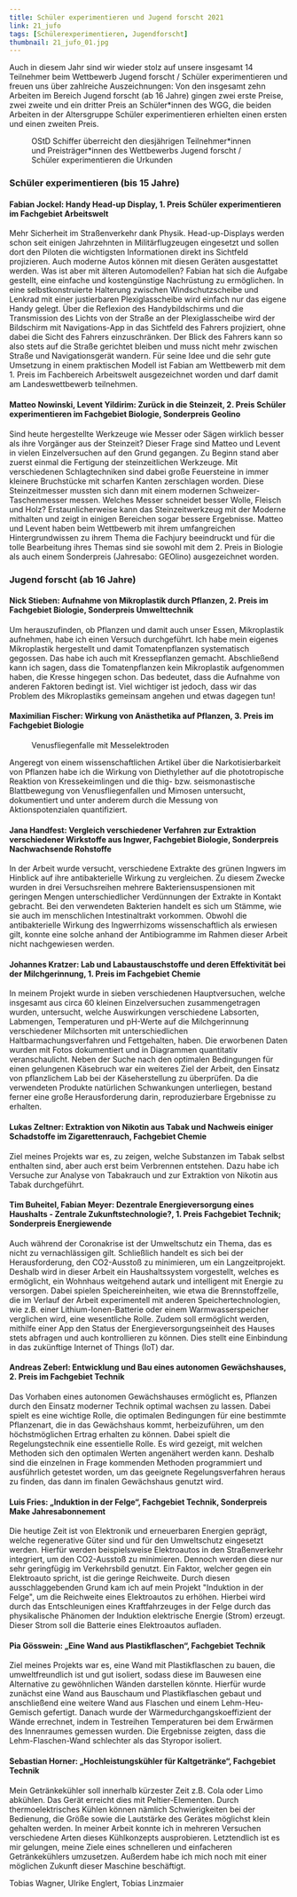 ```yaml
---
title: Schüler experimentieren und Jugend forscht 2021
link: 21_jufo
tags: [Schülerexperimentieren, Jugendforscht]
thumbnail: 21_jufo_01.jpg
---
```

<p>
    Auch in diesem Jahr sind wir wieder stolz auf unsere insgesamt 14 Teilnehmer beim Wettbewerb Jugend forscht / Schüler experimentieren und freuen uns über zahlreiche Auszeichnungen: Von den insgesamt zehn Arbeiten im Bereich Jugend forscht (ab 16 Jahre) gingen zwei erste Preise, zwei zweite und ein dritter Preis an Schüler*innen des WGG, die beiden Arbeiten in der Altersgruppe Schüler experimentieren erhielten einen ersten und einen zweiten Preis.
</p>
<figure>
    <v-image name=21_jufo_01></v-image>
    <figcaption>OStD Schiffer überreicht den diesjährigen Teilnehmer*innen und Preisträger*innen des Wettbewerbs Jugend forscht / Schüler experimentieren die Urkunden
</figcaption>
</figure>

<h3> Schüler experimentieren (bis 15 Jahre)</h3>

<h4>Fabian Jockel: Handy Head-up Display, 1. Preis Schüler experimentieren im Fachgebiet Arbeitswelt</h4>

<figure class="float-left">
    <v-image name="21_jufo_02" alt="Erster Preis Arbeitswelt">
</figure>
<p>
    Mehr Sicherheit im Straßenverkehr dank Physik. Head-up-Displays werden schon seit einigen Jahrzehnten in Militärflugzeugen eingesetzt und sollen dort den Piloten die wichtigsten Informationen direkt ins Sichtfeld projizieren. Auch moderne Autos können mit diesen Geräten ausgestattet werden. Was ist aber mit älteren Automodellen? Fabian hat sich die Aufgabe gestellt, eine einfache und kostengünstige Nachrüstung zu ermöglichen. In eine selbstkonstruierte Halterung zwischen Windschutzscheibe und Lenkrad mit einer justierbaren Plexiglasscheibe wird einfach nur das eigene Handy gelegt. Über die Reflexion des Handybildschirms und die Transmission des Lichts von der Straße an der Plexiglasscheibe wird der Bildschirm mit Navigations-App in das Sichtfeld des Fahrers projiziert, ohne dabei die Sicht des Fahrers einzuschränken. Der Blick des Fahrers kann so also stets auf die Straße gerichtet bleiben und muss nicht mehr zwischen Straße und Navigationsgerät wandern. Für seine Idee und die sehr gute Umsetzung in einem praktischen Modell ist Fabian am Wettbewerb mit dem 1. Preis im Fachbereich Arbeitswelt ausgezeichnet worden und darf damit am Landeswettbewerb teilnehmen.
</p>
<div style="clear:both"></div>


<h4>Matteo Nowinski, Levent Yildirim: Zurück in die Steinzeit, 2. Preis Schüler experimentieren im Fachgebiet Biologie, Sonderpreis Geolino</h4>

<figure class="float-right">
    <v-image name="21_jufo_03" alt="Zweiter Preis Biologie">
</figure>
<p>
    Sind heute hergestellte Werkzeuge wie Messer oder Sägen wirklich besser als ihre Vorgänger aus der Steinzeit? Dieser Frage sind Matteo und Levent in vielen Einzelversuchen auf den Grund gegangen. Zu Beginn stand aber zuerst einmal die Fertigung der steinzeitlichen Werkzeuge. Mit verschiedenen Schlagtechniken sind dabei große Feuersteine in immer kleinere Bruchstücke mit scharfen Kanten zerschlagen worden. Diese Steinzeitmesser mussten sich dann mit einem modernen Schweizer-Taschenmesser messen. Welches Messer schneidet besser Wolle, Fleisch und Holz? Erstaunlicherweise kann das Steinzeitwerkzeug mit der Moderne mithalten und zeigt in einigen Bereichen sogar bessere Ergebnisse.
    Matteo und Levent haben beim Wettbewerb mit ihrem umfangreichen Hintergrundwissen zu ihrem Thema die Fachjury beeindruckt und für die tolle Bearbeitung ihres Themas sind sie sowohl mit dem 2. Preis in Biologie als auch einem Sonderpreis (Jahresabo: GEOlino) ausgezeichnet worden.
</p>
<div style="clear:both"></div>


<h3> Jugend forscht (ab 16 Jahre)</h3>


<h4>Nick Stieben: Aufnahme von Mikroplastik durch Pflanzen, 2. Preis im Fachgebiet Biologie, Sonderpreis Umwelttechnik</h4>

<figure class="float-right">
    <v-image name="21_jufo_04" alt="Zweiter Preis Biologie">
</figure>
<p>
    Um herauszufinden, ob Pflanzen und damit auch unser Essen, Mikroplastik aufnehmen, habe ich einen Versuch durchgeführt. Ich habe mein eigenes Mikroplastik hergestellt und damit Tomatenpflanzen systematisch gegossen. Das habe ich auch mit Kressepflanzen gemacht. Abschließend kann ich sagen, dass die Tomatenpflanzen kein Mikroplastik aufgenommen haben, die Kresse hingegen schon. Das bedeutet, dass die Aufnahme von anderen Faktoren bedingt ist. Viel wichtiger ist jedoch, dass wir das Problem des Mikroplastiks gemeinsam angehen und etwas dagegen tun!
</p>

<h4 class="afterfloat">Maximilian Fischer: Wirkung von Anästhetika auf Pflanzen, 3. Preis im Fachgebiet Biologie</h4>

<figure class="float-left">
    <v-image name="21_jufo_05" alt="Dritter Preis Biologie">
</figure>
<figure class="float-right">
    <v-image name="21_jufo_06" alt="Venusfliegenfalle">
    <figcaption>Venusfliegenfalle mit Messelektroden</figcaption>
</figure>
<p>
    Angeregt von einem wissenschaftlichen Artikel über die Narkotisierbarkeit von Pflanzen habe ich die Wirkung von Diethylether auf die phototropische Reaktion von Kressekeimlingen und die thig- bzw. seismonastische Blattbewegung von Venusfliegenfallen und Mimosen untersucht, dokumentiert und unter anderem durch die Messung von Aktionspotenzialen quantifiziert.
</p>

<h4 class="afterfloat">Jana Handfest: Vergleich verschiedener Verfahren zur Extraktion verschiedener Wirkstoffe aus Ingwer, Fachgebiet Biologie, Sonderpreis Nachwachsende Rohstoffe</h4>

<figure class="float-right">
    <v-image name="21_jufo_07" alt="Sonderpreis Nachwachsende Rohstoffe">
</figure>
<p>
    In der Arbeit wurde versucht, verschiedene Extrakte des grünen Ingwers im Hinblick auf ihre antibakterielle Wirkung zu vergleichen. Zu diesem Zwecke wurden in drei Versuchsreihen mehrere Bakteriensuspensionen mit geringen Mengen unterschiedlicher Verdünnungen der Extrakte in Kontakt gebracht. Bei den verwendeten Bakterien handelt es sich um Stämme, wie sie auch im menschlichen Intestinaltrakt vorkommen. Obwohl die antibakterielle Wirkung des Ingwerrhizoms wissenschaftlich als erwiesen gilt, konnte eine solche anhand der Antibiogramme im Rahmen dieser Arbeit nicht nachgewiesen werden.
</p>

<h4 class="afterfloat">Johannes Kratzer: Lab und Labaustauschstoffe und deren Effektivität bei der Milchgerinnung, 1. Preis im Fachgebiet Chemie</h4>

<figure class="float-right">
    <v-image name="21_jufo_08" alt="1. Preis Fachgebiet Chemie">
</figure>
<p>
    In meinem Projekt wurde in sieben verschiedenen Hauptversuchen, welche insgesamt aus circa 60 kleinen Einzelversuchen zusammengetragen wurden, untersucht, welche Auswirkungen verschiedene Labsorten, Labmengen, Temperaturen und pH-Werte auf die Milchgerinnung verschiedener Milchsorten mit unterschiedlichen Haltbarmachungsverfahren und Fettgehalten, haben. Die erworbenen Daten wurden mit Fotos dokumentiert und in Diagrammen quantitativ veranschaulicht. Neben der Suche nach den optimalen Bedingungen für einen gelungenen Käsebruch war ein weiteres Ziel der Arbeit, den Einsatz von pflanzlichem Lab bei der Käseherstellung zu überprüfen. Da die verwendeten Produkte natürlichen Schwankungen unterliegen, bestand ferner eine große Herausforderung darin, reproduzierbare Ergebnisse zu erhalten.
</p>

<figure class="float-left">
    <v-image name="21_jufo_09" alt="Gerinnungsdiagramm">
</figure>

<figure class="float-left">
    <v-image name="21_jufo_10" alt="Versuchsanordnung">
</figure>

<h4 class="afterfloat">Lukas Zeltner: Extraktion von Nikotin aus Tabak und Nachweis einiger Schadstoffe im Zigarettenrauch, Fachgebiet Chemie</h4>

<figure class="float-left">
    <v-image name="21_jufo_11" alt="Lukas Zeltner">
</figure>
<figure class="float-right">
    <v-image name="21_jufo_12" alt="Versuch">
</figure>

<p>
    Ziel meines Projekts war es, zu zeigen, welche Substanzen im Tabak selbst enthalten sind, aber auch erst beim Verbrennen entstehen. Dazu habe ich Versuche zur Analyse von Tabakrauch und zur Extraktion von Nikotin aus Tabak durchgeführt.
</p>

<h4 class="afterfloat">Tim Buheitel, Fabian Meyer: Dezentrale Energieversorgung eines Haushalts - Zentrale Zukunftstechnologie?, 1. Preis Fachgebiet Technik; Sonderpreis Energiewende</h4>

<figure class="float-right">
    <v-image name="21_jufo_13" alt="1. Preis Fachgebiet Technik">
</figure>

<p>
    Auch während der Coronakrise ist der Umweltschutz ein Thema, das es nicht zu vernachlässigen gilt. Schließlich handelt es sich bei der Herausforderung, den CO2-Ausstoß zu minimieren, um ein Langzeitprojekt. Deshalb wird in dieser Arbeit ein Haushaltssystem vorgestellt, welches es ermöglicht, ein Wohnhaus weitgehend autark und intelligent mit Energie zu versorgen. Dabei spielen Speichereinheiten, wie etwa die Brennstoffzelle, die im Verlauf der Arbeit experimentell mit anderen Speichertechnologien, wie z.B. einer Lithium-Ionen-Batterie oder einem Warmwasserspeicher verglichen wird, eine wesentliche Rolle. Zudem soll ermöglicht werden, mithilfe einer App den Status der Energieversorgungseinheit des Hauses stets abfragen und auch kontrollieren zu können. Dies stellt eine Einbindung in das zukünftige Internet of Things (IoT) dar.
</p>

<h4 class="afterfloat">Andreas Zeberl: Entwicklung und Bau eines autonomen Gewächshauses, 2. Preis im Fachgebiet Technik</h4>

<figure class="float-right">
    <v-image name="21_jufo_14" alt="2. Preis Technik">
</figure>


<p>
    Das Vorhaben eines autonomen Gewächshauses ermöglicht es, Pflanzen durch den Einsatz moderner Technik optimal wachsen zu lassen. Dabei spielt es eine wichtige Rolle, die optimalen Bedingungen für eine bestimmte Pflanzenart, die in das Gewächshaus kommt, herbeizuführen, um den höchstmöglichen Ertrag erhalten zu können. Dabei spielt die Regelungstechnik eine essentielle Rolle. Es wird gezeigt, mit welchen Methoden sich den optimalen Werten angenähert werden kann. Deshalb sind die einzelnen in Frage kommenden Methoden programmiert und ausführlich getestet worden, um das geeignete Regelungsverfahren heraus zu finden, das dann im finalen Gewächshaus genutzt wird.
</p>

<h4 class="afterfloat">Luis Fries: „Induktion in der Felge“, Fachgebiet Technik, Sonderpreis Make Jahresabonnement</h4>

<figure class="float-right">
    <v-image name="21_jufo_15" alt="Sonderpreis Make Jahresabo">
</figure>

<p>
    Die heutige Zeit ist von Elektronik und erneuerbaren Energien geprägt, welche regenerative Güter sind und für den Umweltschutz eingesetzt werden. Hierfür werden beispielsweise Elektroautos in den Straßenverkehr integriert, um den CO2-Ausstoß zu minimieren. Dennoch werden diese nur sehr geringfügig im Verkehrsbild genutzt. Ein Faktor, welcher gegen ein Elektroauto spricht, ist die geringe Reichweite. Durch diesen ausschlaggebenden Grund kam ich auf mein Projekt "Induktion in der Felge", um die Reichweite eines Elektroautos zu erhöhen. Hierbei wird durch das Entschleunigen eines Kraftfahrzeuges in der Felge durch das physikalische Phänomen der Induktion elektrische Energie (Strom) erzeugt. Dieser Strom soll die Batterie eines Elektroautos aufladen.
</p>

<h4 class="afterfloat">Pia Gösswein: „Eine Wand aus Plastikflaschen“, Fachgebiet Technik</h4>

<figure class="float-right">
    <v-image name="21_jufo_16" alt="Plastikflaschenwand">
</figure>

<p>
    Ziel meines Projekts war es, eine Wand mit Plastikflaschen zu bauen, die umweltfreundlich ist und gut isoliert, sodass diese im Bauwesen eine Alternative zu gewöhnlichen Wänden darstellen könnte. Hierfür wurde zunächst eine Wand aus Bauschaum und Plastikflaschen gebaut und anschließend eine weitere Wand aus Flaschen und einem Lehm-Heu-Gemisch gefertigt. Danach wurde der Wärmedurchgangskoeffizient der Wände errechnet, indem in Testreihen Temperaturen bei dem Erwärmen des Innenraumes gemessen wurden. Die Ergebnisse zeigten, dass die Lehm-Flaschen-Wand schlechter als das Styropor isoliert.
</p>

<h4 class="afterfloat">Sebastian Horner: „Hochleistungskühler für Kaltgetränke“, Fachgebiet Technik</h4>

<figure class="float-right">
    <v-image name="21_jufo_17" alt="Getränkekühler">
</figure>

<p>
    Mein Getränkekühler soll innerhalb kürzester Zeit z.B. Cola oder Limo abkühlen. Das Gerät erreicht dies mit Peltier-Elementen. Durch thermoelektrisches Kühlen können nämlich Schwierigkeiten bei der Bedienung, die Größe sowie die Lautstärke des Gerätes möglichst klein gehalten werden. In meiner Arbeit konnte ich in mehreren Versuchen verschiedene Arten dieses Kühlkonzepts ausprobieren. Letztendlich ist es mir gelungen, meine Ziele eines schnelleren und einfacheren Getränkekühlers umzusetzen. Außerdem habe ich mich noch mit einer möglichen Zukunft dieser Maschine beschäftigt.
</p>

<p class="float-right">
    Tobias Wagner, Ulrike Englert, Tobias Linzmaier
</p>
